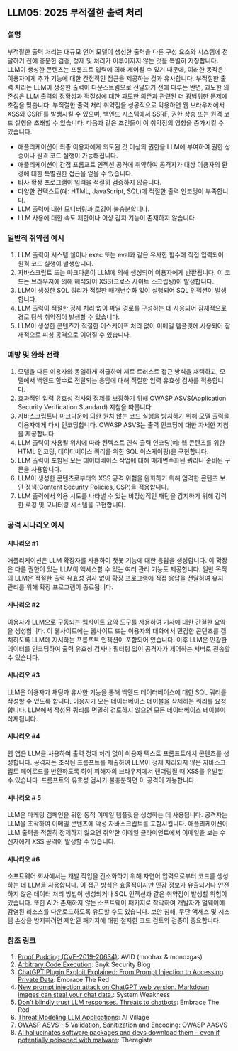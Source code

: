 ## LLM05: 2025 부적절한 출력 처리

### 설명

부적절한 출력 처리는 대규모 언어 모델이 생성한 출력을 다른 구성 요소와 시스템에 전달하기 전에 충분한 검증, 정제 및 처리가 이루어지지 않는 것을 특별히 지칭합니다. LLM이 생성한 콘텐츠는 프롬프트 입력에 의해 제어될 수 있기 때문에, 이러한 동작은 이용자에게 추가 기능에 대한 간접적인 접근을 제공하는 것과 유사합니다. 부적절한 출력 처리는 LLM이 생성한 출력이 다운스트림으로 전달되기 전에 다루는 반면, 과도한 의존성은 LLM 출력의 정확성과 적절성에 대한 과도한 의존과 관련된 더 광범위한 문제에 초점을 맞춥니다. 부적절한 출력 처리 취약점을 성공적으로 악용하면 웹 브라우저에서 XSS와 CSRF를 발생시킬 수 있으며, 백엔드 시스템에서 SSRF, 권한 상승 또는 원격 코드 실행을 초래할 수 있습니다.
다음과 같은 조건들이 이 취약점의 영향을 증가시킬 수 있습니다.

- 애플리케이션이 최종 이용자에게 의도된 것 이상의 권한을 LLM에 부여하여 권한 상승이나 원격 코드 실행이 가능해집니다.
- 애플리케이션이 간접 프롬프트 인젝션 공격에 취약하여 공격자가 대상 이용자의 환경에 대한 특별권한 접근을 얻을 수 있습니다.
- 타사 확장 프로그램이 입력을 적절히 검증하지 않습니다.
- 다양한 컨텍스트(예: HTML, JavaScript, SQL)에 적절한 출력 인코딩이 부족합니다.
- LLM 출력에 대한 모니터링과 로깅이 불충분합니다.
- LLM 사용에 대한 속도 제한이나 이상 감지 기능이 존재하지 않습니다.

### 일반적 취약점 예시

1. LLM 출력이 시스템 쉘이나 exec 또는 eval과 같은 유사한 함수에 직접 입력되어 원격 코드 실행이 발생합니다.
2. 자바스크립트 또는 마크다운이 LLM에 의해 생성되어 이용자에게 반환됩니다. 이 코드는 브라우저에 의해 해석되어 XSS(크로스 사이트 스크립팅)이 발생합니다.
3. LLM이 생성한 SQL 쿼리가 적절한 매개변수화 없이 실행되어 SQL 인젝션이 발생합니다.
4. LLM 출력이 적절한 정제 처리 없이 파일 경로를 구성하는 데 사용되어 잠재적으로 경로 탐색 취약점이 발생할 수 있습니다.
5. LLM이 생성한 콘텐츠가 적절한 이스케이프 처리 없이 이메일 템플릿에 사용되어 잠재적으로 피싱 공격으로 이어질 수 있습니다.

### 예방 및 완화 전략

1. 모델을 다른 이용자와 동일하게 취급하여 제로 트러스트 접근 방식을 채택하고, 모델에서 백엔드 함수로 전달되는 응답에 대해 적절한 입력 유효성 검사를 적용합니다.
2. 효과적인 입력 유효성 검사와 정제를 보장하기 위해 OWASP ASVS(Application Security Verification Standard) 지침을 따릅니다.
3. 자바스크립트나 마크다운에 의한 원치 않는 코드 실행을 방지하기 위해 모델 출력을 이용자에게 다시 인코딩합니다. OWASP ASVS는 출력 인코딩에 대한 자세한 지침을 제공합니다.
4. LLM 출력이 사용될 위치에 따라 컨텍스트 인식 출력 인코딩(예: 웹 콘텐츠를 위한 HTML 인코딩, 데이터베이스 쿼리를 위한 SQL 이스케이핑)을 구현합니다.
5. LLM 출력이 포함된 모든 데이터베이스 작업에 대해 매개변수화된 쿼리나 준비된 구문을 사용합니다.
6. LLM이 생성한 콘텐츠로부터의 XSS 공격 위험을 완화하기 위해 엄격한 콘텐츠 보안 정책(Content Security Policies, CSP)을 적용합니다.
7. LLM 출력에서 악용 시도를 나타낼 수 있는 비정상적인 패턴을 감지하기 위해 강력한 로깅 및 모니터링 시스템을 구현합니다.

### 공격 시나리오 예시

#### 시나리오 #1

  애플리케이션은 LLM 확장자를 사용하여 챗봇 기능에 대한 응답을 생성합니다. 이 확장은 다른 권한이 있는 LLM이 액세스할 수 있는 여러 관리 기능도 제공합니다. 일반 목적의 LLM은 적절한 출력 유효성 검사 없이 확장 프로그램에 직접 응답을 전달하여 유지 관리를 위해 확장 프로그램이 종료됩니다.

#### 시나리오 #2

  이용자가 LLM으로 구동되는 웹사이트 요약 도구를 사용하여 기사에 대한 간결한 요약을 생성합니다. 이 웹사이트에는 웹사이트 또는 이용자의 대화에서 민감한 콘텐츠를 캡처하도록 LLM에 지시하는 프롬프트 인젝션이 포함되어 있습니다. 이후 LLM은 민감한 데이터를 인코딩하여 출력 유효성 검사나 필터링 없이 공격자가 제어하는 서버로 전송할 수 있습니다.

#### 시나리오 #3

  LLM은 이용자가 채팅과 유사한 기능을 통해 백엔드 데이터베이스에 대한 SQL 쿼리를 작성할 수 있도록 합니다. 이용자가 모든 데이터베이스 테이블을 삭제하는 쿼리를 요청합니다. LLM에서 작성된 쿼리를 면밀히 검토하지 않으면 모든 데이터베이스 테이블이 삭제됩니다.

#### 시나리오 #4

  웹 앱은 LLM을 사용하여 출력 정제 처리 없이 이용자 텍스트 프롬프트에서 콘텐츠를 생성합니다. 공격자는 조작된 프롬프트를 제출하여 LLM이 정제 처리되지 않은 자바스크립트 페이로드를 반환하도록 하여 피해자의 브라우저에서 렌더링될 때 XSS를 유발할 수 있습니다. 프롬프트의 유효성 검사가 불충분하면 이 공격이 가능합니다.

#### 시나리오 # 5

  LLM은 마케팅 캠페인을 위한 동적 이메일 템플릿을 생성하는 데 사용됩니다. 공격자는 LLM을 조작하여 이메일 콘텐츠에 악성 자바스크립트를 포함시킵니다. 애플리케이션이 LLM 출력을 적절히 정제하지 않으면 취약한 이메일 클라이언트에서 이메일을 보는 수신자에게 XSS 공격이 발생할 수 있습니다.

#### 시나리오 #6

  소프트웨어 회사에서는 개발 작업을 간소화하기 위해 자연어 입력으로부터 코드를 생성하는 데 LLM을 사용합니다. 이 접근 방식은 효율적이지만 민감 정보가 유출되거나 안전하지 않은 데이터 처리 방법이 생성되거나 SQL 인젝션과 같은 취약점이 발생할 위험이 있습니다. 또한 AI가 존재하지 않는 소프트웨어 패키지로 착각하여 개발자가 멀웨어에 감염된 리소스를 다운로드하도록 유도할 수도 있습니다. 보안 침해, 무단 액세스 및 시스템 손상을 방지하려면 제안된 패키지에 대한 철저한 코드 검토와 검증이 중요합니다.

### 참조 링크

1. [Proof Pudding (CVE-2019-20634)](https://avidml.org/database/avid-2023-v009/): AVID (moohax & monoxgas)
2. [Arbitrary Code Execution](https://security.snyk.io/vuln/SNYK-PYTHON-LANGCHAIN-5411357): Snyk Security Blog
3. [ChatGPT Plugin Exploit Explained: From Prompt Injection to Accessing Private Data](https://embracethered.com/blog/posts/2023/chatgpt-cross-plugin-request-forgery-and-prompt-injection./): Embrace The Red
4. [New prompt injection attack on ChatGPT web version. Markdown images can steal your chat data.](https://systemweakness.com/new-prompt-injection-attack-on-chatgpt-web-version-ef717492c5c2?gi=8daec85e2116): System Weakness
5. [Don’t blindly trust LLM responses. Threats to chatbots](https://embracethered.com/blog/posts/2023/ai-injections-threats-context-matters/): Embrace The Red
6. [Threat Modeling LLM Applications](https://aivillage.org/large%20language%20models/threat-modeling-llm/): AI Village
7. [OWASP ASVS - 5 Validation, Sanitization and Encoding](https://owasp-aasvs4.readthedocs.io/en/latest/V5.html#validation-sanitization-and-encoding): OWASP AASVS
8. [AI hallucinates software packages and devs download them – even if potentially poisoned with malware](https://www.theregister.com/2024/03/28/ai_bots_hallucinate_software_packages/): Theregiste
